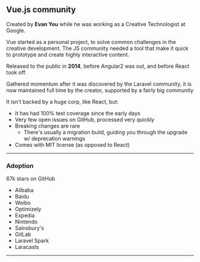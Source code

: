 ## Vue.js community

Created by **Evan You** while he was working as a Creative Technologist at Google. 

Vue started as a personal project, to solve common challenges in the creative development.
The JS community needed a tool that make it quick to prototype and create highly interactive content.

Released to the public in **2014**, before Angular2 was out, and before React took off.
 
Gathered momentum after it was discovered by the Laravel community, it is now maintained full time by the creator, supported by a fairly big community 

It isn't backed by a huge corp, like React, but: 
* It has had 100% test coverage since the early days
* Very few open issues on GitHub, processed very quickly
* Breaking changes are rare 
  * There's usually a migration build, guiding you through the upgrade w/ deprecation warnings 
* Comes with MIT license (as opposed to React)

---

### Adoption
67k stars on GitHub

* Alibaba
* Baidu
* Weibo
* Optimizely
* Expedia
* Nintendo
* Sainsbury's
* GitLab
* Laravel Spark
* Laracasts

---

[issues]: https://github.com/vuejs/vue/issues
[stability]: http://blog.evanyou.me/2015/10/25/vuejs-re-introduction/#Stability